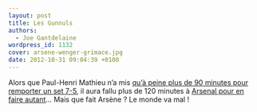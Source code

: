 ```yaml
---
layout: post
title: Les Gunnuls
authors:
  - Joe Gantdelaine
wordpress_id: 1132
cover: arsene-wenger-grimace.jpg
date: 2012-10-31 09:04:39 +0100
---
```


Alors que Paul-Henri Mathieu n’a mis
[qu’à peine plus de 90 minutes pour remporter un set 7-5](http://www.lequipe.fr/Tennis/MatchDirect/131563.html),
il aura fallu plus de 120 minutes à
[Arsenal pour en faire autant](http://www.lequipe.fr/Football/Actualites/Arsenal-et-la-folle-remontee/323424)…
Mais que fait Arsène ? Le monde va mal !

